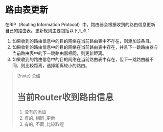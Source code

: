 # 路由表更新
在RIP（Routing Information Protocol）中，路由器会根据收到的路由信息更新自己的路由表。更新规则主要包括以下几点：

1. 如果收到的路由信息中的目的网络在当前路由表中不存在，则添加该条目。
2. 如果收到的路由信息中的目的网络在当前路由表中存在，并且下一跳路由器与当前路由表中的下一跳路由器相同，则更新距离。
3. 如果收到的路由信息中的目的网络在当前路由表中存在，但下一跳路由器不同，则比较距离，选择距离较小的路由。
> [!note] 总结
> # 当前Router收到路由信息
> 1. 没有的添加
> 2. 有的, 相同 ,更新
> 3. 有的, 不同 ,比较取短

